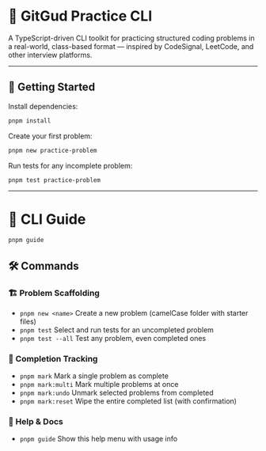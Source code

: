 # 🧠 GitGud Practice CLI

A TypeScript-driven CLI toolkit for practicing structured coding problems in a real-world, class-based format — inspired by CodeSignal, LeetCode, and other interview platforms.

---

## 🚀 Getting Started

Install dependencies:

```bash
pnpm install
```

Create your first problem:

```bash
pnpm new practice-problem
```

Run tests for any incomplete problem:

```bash
pnpm test practice-problem
```

---

# 📖 CLI Guide

```bash
pnpm guide
```

## 🛠 Commands

### 🏗️ Problem Scaffolding

- `pnpm new <name>` Create a new problem (camelCase folder with starter files)
- `pnpm test` Select and run tests for an uncompleted problem
- `pnpm test --all` Test any problem, even completed ones

### 📓 Completion Tracking

- `pnpm mark` Mark a single problem as complete
- `pnpm mark:multi` Mark multiple problems at once
- `pnpm mark:undo` Unmark selected problems from completed
- `pnpm mark:reset` Wipe the entire completed list (with confirmation)

### 📘 Help & Docs

- `pnpm guide` Show this help menu with usage info
